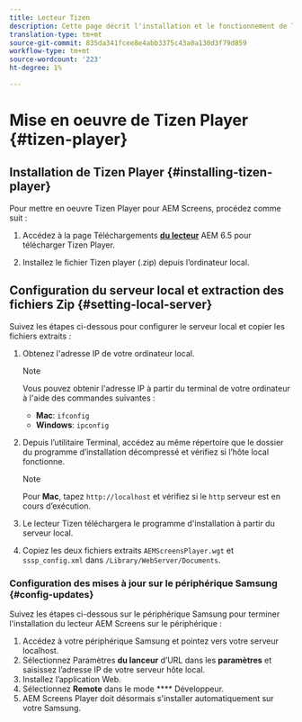 ```yaml
---
title: Lecteur Tizen
description: Cette page décrit l'installation et le fonctionnement de Tizen Player.
translation-type: tm+mt
source-git-commit: 835da341fcee8e4abb3375c43a0a130d3f79d859
workflow-type: tm+mt
source-wordcount: '223'
ht-degree: 1%

---
```



# Mise en oeuvre de Tizen Player {#tizen-player}

## Installation de Tizen Player {#installing-tizen-player}

Pour mettre en oeuvre Tizen Player pour AEM Screens, procédez comme suit :

1. Accédez à la page Téléchargements [**du lecteur**](https://download.macromedia.com/screens/) AEM 6.5 pour télécharger Tizen Player.

1. Installez le fichier Tizen player (.zip) depuis l’ordinateur local.

## Configuration du serveur local et extraction des fichiers Zip {#setting-local-server}

Suivez les étapes ci-dessous pour configurer le serveur local et copier les fichiers extraits :

1. Obtenez l&#39;adresse IP de votre ordinateur local.

   >[!NOTE]
   >Vous pouvez obtenir l&#39;adresse IP à partir du terminal de votre ordinateur à l&#39;aide des commandes suivantes :
   >* **Mac**: `ifconfig`
   >* **Windows**: `ipconfig`


1. Depuis l’utilitaire Terminal, accédez au même répertoire que le dossier du programme d’installation décompressé et vérifiez si l’hôte local fonctionne.

   >[!NOTE]
   >Pour **Mac**, tapez `http://localhost` et vérifiez si le `http` serveur est en cours d’exécution.

1. Le lecteur Tizen téléchargera le programme d&#39;installation à partir du serveur local.

1. Copiez les deux fichiers extraits `AEMScreensPlayer.wgt` et `sssp_config.xml` dans `/Library/WebServer/Documents`.

### Configuration des mises à jour sur le périphérique Samsung {#config-updates}

Suivez les étapes ci-dessous sur le périphérique Samsung pour terminer l&#39;installation du lecteur AEM Screens sur le périphérique :

1. Accédez à votre périphérique Samsung et pointez vers votre serveur localhost.
1. Sélectionnez Paramètres **du lanceur** d’URL dans les **paramètres** et saisissez l’adresse IP de votre serveur hôte local.
1. Installez l’application Web.
1. Sélectionnez **Remote** dans le mode **** Développeur.
1. AEM Screens Player doit désormais s&#39;installer automatiquement sur votre Samsung.


